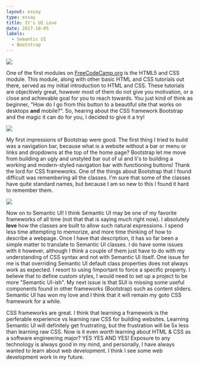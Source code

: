 ```yaml
---
layout: essay
type: essay
title: It's UI Love
date: 2017-10-05
labels:
  - Semantic UI
  - Bootstrap
---
```


<img class="ui image" src="https://www.sololearn.com/Uploads/html-css.jpg">

One of the first modules on [FreeCodeCamp.org](http://freecodecamp.org) is the HTML5 and CSS module. This module, along with other basic HTML and CSS tutorials out there, served as my initial introduction to HTML and CSS. These tutorials are objectively great, however most of them do not give you motivation, or a close and achievable goal for you to reach towards. You just kind of think as beginner, "How do I go from this button to a beautiful site that works on desktops **and**
mobile?". So, hearing about the CSS framework Bootstrap and the magic it can do for you, I decided to give it a try!

<img class="ui left floated image" src="https://thinkbiglearnsmart.com/wp-content/uploads/2016/01/bootstrap.png">

My first impressions of Bootstrap were good. The first thing I tried to build was a navigation bar, because what is a website without a bar or menu or links and dropdowns at the top of the home page? Bootstrap let me move from building an ugly and unstyled bar out of ul and li's to building a working and modern-styled navigation bar with functioning buttons! Thank the lord for CSS frameworks. One of the things about Bootstrap that I found difficult was remembering all the
classes. I'm sure that some of the classes have quite standard names, but because I am so new to this I found it hard to remember them. 


<img class="ui right floated image" src="https://dab1nmslvvntp.cloudfront.net/wp-content/uploads/2016/04/1461315888semantic.png">

Now on to Semantic UI! I think Semantic UI may be one of my favorite frameworks of all time (not that that is saying much right now). I absolutely **love** how the classes are built to allow such natural expressions. I spend less time attempting to memorize, and more time thinking of how to describe a webpage. Once I have that description, it has so far been a simple matter to translate to Semantic UI classes. I do have some issues with it however, although I think a couple of them
just have to do with my understanding of CSS syntax and not with Semantic UI itself. One issue for me is that overriding Semantic UI default class properties does not always work as expected. I resort to using !important to force a specific property. I believe that to define custom styles, I would need to set up a project to be more "Semantic UI-ish". My next issue is that SUI is missing some useful components found in other frameworks (Bootstrap) such as content sliders. Semantic
UI has won my love and I think that it will remain my goto CSS framework for a while.

CSS frameworks are great. I think that learning a framework is the perferable experience vs learning raw CSS for building websites. Learning Semantic UI will definitely get frustrating, but the frustration will be 5x less than learning raw CSS. Now is it even *worth* learning about HTML & CSS as a software engineering major? YES YES AND YES! Exposure to any technology is always good in my mind, and personally, I have always wanted to learn about web development. I think I see some
web development work in my future.

